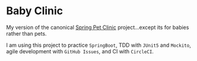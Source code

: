 # Baby Clinic
My version of the canonical [Spring Pet Clinic](https://github.com/spring-projects/spring-petclinic) project...except its for babies rather than pets.

I am using this project to practice `SpringBoot`, TDD with `JUnit5` and `Mockito`, agile development with `GitHub Issues`, and CI with `CircleCI`.
